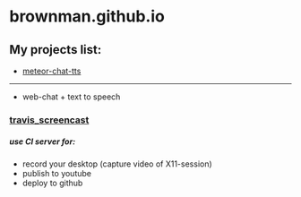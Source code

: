 brownman.github.io
==================

My projects list:
----

- [meteor-chat-tts](https://github.com/brownman/meteor-chat-tts) 
-----
- web-chat + text to speech 
 

### [travis_screencast](https://github.com/brownman/travis_screencast)
##### use CI server for:
- record your desktop (capture video of X11-session)
- publish to youtube 
- deploy to github

